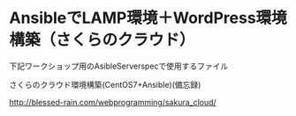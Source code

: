 # AnsibleでLAMP環境＋WordPress環境構築（さくらのクラウド）

下記ワークショップ用のAsibleServerspecで使用するファイル

さくらのクラウド環境構築(CentOS7+Ansible)(備忘録)

http://blessed-rain.com/webprogramming/sakura_cloud/
